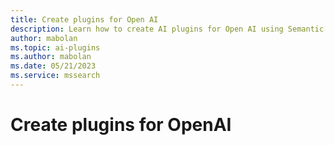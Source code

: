 ```yaml
---
title: Create plugins for Open AI
description: Learn how to create AI plugins for Open AI using Semantic Kernel
author: mabolan
ms.topic: ai-plugins
ms.author: mabolan
ms.date: 05/21/2023
ms.service: mssearch
---
```

# Create plugins for OpenAI
